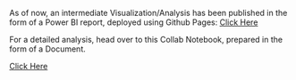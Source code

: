

As of now, an intermediate Visualization/Analysis has been published in the form of a Power BI report, deployed using Github Pages: <a href="https://ayanatherate.github.io/Movie_Plot_Visualization_And_Analysis/"> Click Here </a>
<br>

For a detailed analysis, head over to this Collab Notebook, prepared in the form of a Document.

<a href='https://colab.research.google.com/drive/1fENkgSDBZhr_5kQ5G9RNvXprfHxSAM9z#scrollTo=d3f0d0d5'> Click Here </a>
